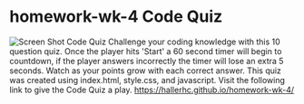 # homework-wk-4 Code Quiz
![Screen Shot Code Quiz](https://user-images.githubusercontent.com/100663920/167067167-3af8087a-b271-4ff1-b9e1-ce37e6bd95aa.png)
Challenge your coding knowledge with this 10 question quiz. Once the player hits 'Start' a 60 second timer will begin to countdown, if the player answers incorrectly the timer will lose an extra 5 seconds. Watch as your points grow with each correct answer. This quiz was created using index.html, style.css, and javascript. Visit the following link to give the Code Quiz a play.
https://hallerhc.github.io/homework-wk-4/
